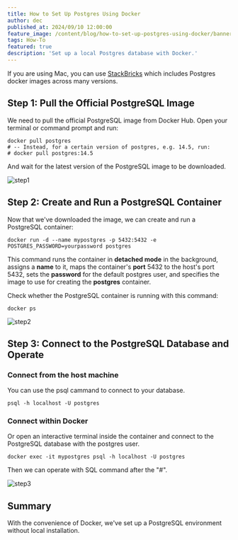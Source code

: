 ```yaml
---
title: How to Set Up Postgres Using Docker
author: dec
published_at: 2024/09/10 12:00:00
feature_image: /content/blog/how-to-set-up-postgres-using-docker/banner.webp
tags: How-To
featured: true
description: 'Set up a local Postgres database with Docker.'
---
```


<HintBlock type="info">

If you are using Mac, you can use [StackBricks](https://www.bytebase.com/blog/free-tools-to-start-local-database-on-mac/) which includes Postgres docker images across many versions.

</HintBlock>

## Step 1: Pull the Official PostgreSQL Image

We need to pull the official PostgreSQL image from Docker Hub. Open your terminal or command prompt and run:

```
docker pull postgres
# -- Instead, for a certain version of postgres, e.g. 14.5, run:
# docker pull postgres:14.5
```

And wait for the latest version of the PostgreSQL image to be downloaded.

![step1](/content/blog/how-to-set-up-postgres-using-docker/step1.webp)

## Step 2: Create and Run a PostgreSQL Container

Now that we've downloaded the image, we can create and run a PostgreSQL container:

```
docker run -d --name mypostgres -p 5432:5432 -e POSTGRES_PASSWORD=yourpassword postgres
```

This command runs the container in **detached mode** in the background, assigns a **name** to it, maps the container's **port** 5432 to the host's port 5432, sets the **password** for the default postgres user, and specifies the image to use for creating the **postgres** container.

Check whether the PostgreSQL container is running with this command:

```
docker ps
```

![step2](/content/blog/how-to-set-up-postgres-using-docker/step2.webp)

## Step 3: Connect to the PostgreSQL Database and Operate

### Connect from the host machine

You can use the psql cammand to connect to your database.

```
psql -h localhost -U postgres
```

### Connect within Docker

Or open an interactive terminal inside the container and connect to the PostgreSQL database with the postgres user.

```
docker exec -it mypostgres psql -h localhost -U postgres
```

Then we can operate with SQL command after the "#".

![step3](/content/blog/how-to-set-up-postgres-using-docker/step3.webp)

## Summary

With the convenience of Docker, we've set up a PostgreSQL environment without local installation.